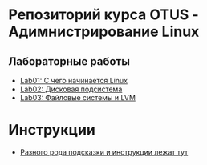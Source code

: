 # Репозиторий курса OTUS - Адимнистрирование Linux

## Лабораторные работы

* [Lab01: С чего начинается Linux](lab01/README.md)
* [Lab02: Дисковая подсистема ](lab02/README.md)
* [Lab03: Файловые системы и LVM ](lab03/README.md)

# Инструкции

* [Разного рода подсказки и инструкции лежат тут](instruction/README.md)
